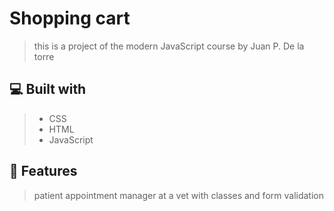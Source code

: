 # Shopping cart
> this is a project of the modern JavaScript course by Juan P. De la torre

## 💻 Built with
> - CSS
> - HTML
> - JavaScript

## 💾 Features
> patient appointment manager at a vet with classes and form validation